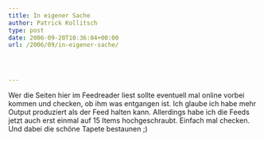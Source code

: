 ```yaml
---
title: In eigener Sache
author: Patrick Kollitsch
type: post
date: 2006-09-20T10:36:04+00:00
url: /2006/09/in-eigener-sache/




---
```

Wer die Seiten hier im Feedreader liest sollte eventuell mal online vorbei kommen und checken, ob ihm was entgangen ist. Ich glaube ich habe mehr Output produziert als der Feed halten kann. Allerdings habe ich die Feeds jetzt auch erst einmal auf 15 Items hochgeschraubt. Einfach mal checken. Und dabei die schöne Tapete bestaunen ;)
